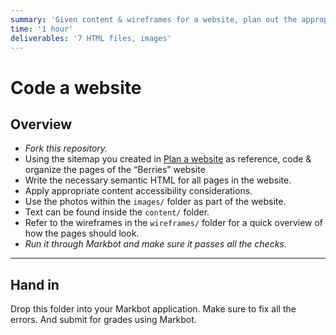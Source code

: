 ```yaml
---
summary: 'Given content & wireframes for a website, plan out the appropriate sitemap. '
time: '1 hour'
deliverables: '7 HTML files, images'
---
```


# Code a website

## Overview

- *Fork this repository.*
- Using the sitemap you created in [Plan a website](https://learntheweb.courses/courses/web-design-1/week-07/#plan-a-website) as reference, code & organize the pages of the “Berries” website
- Write the necessary semantic HTML for all pages in the website.
- Apply appropriate content accessibility considerations.
- Use the photos within the `images/` folder as part of the website.
- Text can be found inside the `content/` folder.
- Refer to the wireframes in the `wireframes/` folder for a quick overview of how the pages should look.
- *Run it through Markbot and make sure it passes all the checks.*

---

## Hand in

Drop this folder into your Markbot application. Make sure to fix all the errors. And submit for grades using Markbot.
